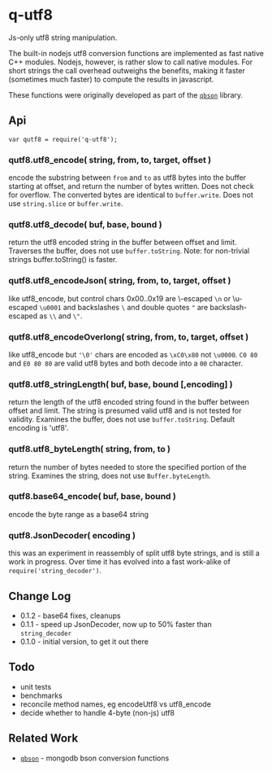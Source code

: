 q-utf8
======

Js-only utf8 string manipulation.

The built-in nodejs utf8 conversion functions are implemented as fast native
C++ modules.  Nodejs, however, is rather slow to call native modules.  For
short strings the call overhead outweighs the benefits, making it faster
(sometimes much faster) to compute the results in javascript.

These functions were originally developed as part of the
[`qbson`](https://github.com/andrasq/node-qbson) library.


Api
---

    var qutf8 = require('q-utf8');

### qutf8.utf8_encode( string, from, to, target, offset )

encode the substring between `from` and `to` as utf8 bytes into the buffer
starting at offset, and return the number of bytes written.  Does not check
for overflow. The converted bytes are identical to `buffer.write`. Does not
use `string.slice` or `buffer.write`.

### qutf8.utf8_decode( buf, base, bound )

return the utf8 encoded string in the buffer between offset and limit.
Traverses the buffer, does not use `buffer.toString`. Note: for non-trivial
strings buffer.toString() is faster.

### qutf8.utf8_encodeJson( string, from, to, target, offset )

like utf8_encode, but control chars 0x00..0x19 are \\-escaped `\n` or \\u-escaped
`\u0001` and backslashes `\` and double quotes `"` are backslash-escaped as `\\` and `\"`.

### qutf8.utf8_encodeOverlong( string, from, to, target, offset )

like utf8_encode but `'\0'` chars are encoded as `\xC0\x80` not `\u0000`.
`C0 80` and `E0 80 80` are valid utf8 bytes and both decode into a `00` character.

### qutf8.utf8_stringLength( buf, base, bound [,encoding] )

return the length of the utf8 encoded string found in the buffer between
offset and limit.  The string is presumed valid utf8 and is not tested for
validity. Examines the buffer, does not use `buffer.toString`.  Default
encoding is 'utf8'.

### qutf8.utf8_byteLength( string, from, to )

return the number of bytes needed to store the specified portion of the string.
Examines the string, does not use `Buffer.byteLength`.

### qutf8.base64_encode( buf, base, bound )

encode the byte range as a base64 string

### qutf8.JsonDecoder( encoding )

this was an experiment in reassembly of split utf8 byte strings, and is
still a work in progress.  Over time it has evolved into a fast
work-alike of `require('string_decoder')`.


Change Log
----------

- 0.1.2 - base64 fixes, cleanups
- 0.1.1 - speed up JsonDecoder, now up to 50% faster than `string_decoder`
- 0.1.0 - initial version, to get it out there


Todo
----

- unit tests
- benchmarks
- reconcile method names, eg encodeUtf8 vs utf8_encode
- decide whether to handle 4-byte (non-js) utf8


Related Work
------------

- [`qbson`](https://github.com/andrasq/node-qbson) - mongodb bson conversion functions
